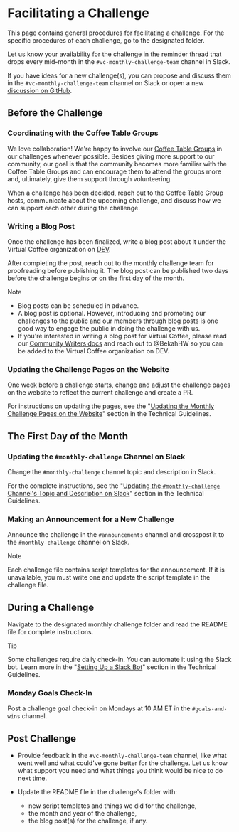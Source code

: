 # Facilitating a Challenge

This page contains general procedures for facilitating a challenge. For the specific procedures of each challenge, go to the designated folder.

Let us know your availability for the challenge in the reminder thread that drops every mid-month in the `#vc-monthly-challenge-team` channel in Slack.

If you have ideas for a new challenge(s), you can propose and discuss them in the `#vc-monthly-challenge-team` channel on Slack or open a new [discussion on GitHub](https://github.com/Virtual-Coffee/VC-Community-Docs/discussions).

## Before the Challenge

### Coordinating with the Coffee Table Groups

We love collaboration! We're happy to involve our [Coffee Table Groups](https://virtualcoffee.io/resources/virtual-coffee-handbook/guides-to-virtual-coffee/coffee-table-groups) in our challenges whenever possible. Besides giving more support to our community, our goal is that the community becomes more familiar with the Coffee Table Groups and can encourage them to attend the groups more and, ultimately, give them support through volunteering.

When a challenge has been decided, reach out to the Coffee Table Group hosts, communicate about the upcoming challenge, and discuss how we can support each other during the challenge.

### Writing a Blog Post

Once the challenge has been finalized, write a blog post about it under the Virtual Coffee organization on [DEV](https://dev.to/virtualcoffee).

After completing the post, reach out to the monthly challenge team for proofreading before publishing it. The blog post can be published two days before the challenge begins or on the first day of the month.

> [!NOTE]
>
> - Blog posts can be scheduled in advance.
> - A blog post is optional. However, introducing and promoting our challenges to the public and our members through blog posts is one good way to engage the public in doing the challenge with us.
> - If you're interested in writing a blog post for Virtual Coffee, please read our [Community Writers docs](/community-writers/README.md) and reach out to @BekahHW so you can be added to the Virtual Coffee organization on DEV.

### Updating the Challenge Pages on the Website

One week before a challenge starts, change and adjust the challenge pages on the website to reflect the current challenge and create a PR.

For instructions on updating the pages, see the "[Updating the Monthly Challenge Pages on the Website](./technical-guidelines.md/#updating-the-monthly-challenge-pages-on-the-website)" section in the Technical Guidelines.

## The First Day of the Month

### Updating the `#monthly-challenge` Channel on Slack

Change the `#monthly-challenge` channel topic and description in Slack.

For the complete instructions, see the "[Updating the `#monthly-challenge` Channel's Topic and Description on Slack](./technical-guidelines.md/#updating-the-monthly-challenge-channels-topic-and-description-on-slack)" section in the Technical Guidelines.

### Making an Announcement for a New Challenge

Announce the challenge in the `#announcements` channel and crosspost it to the `#monthly-challenge` channel on Slack.

> [!NOTE]
> Each challenge file contains script templates for the announcement. If it is unavailable, you must write one and update the script template in the challenge file.

## During a Challenge

Navigate to the designated monthly challenge folder and read the README file for complete instructions.

> [!TIP]
> Some challenges require daily check-in. You can automate it using the Slack bot. Learn more in the "[Setting Up a Slack Bot](./technical-guidelines.md/#setting-up-a-slack-bot)" section in the Technical Guidelines.

### Monday Goals Check-In

Post a challenge goal check-in on Mondays at 10 AM ET in the `#goals-and-wins` channel.

## Post Challenge

- Provide feedback in the `#vc-monthly-challenge-team` channel, like what went well and what could've gone better for the challenge. Let us know what support you need and what things you think would be nice to do next time.
- Update the README file in the challenge's folder with:

  - new script templates and things we did for the challenge,
  - the month and year of the challenge,
  - the blog post(s) for the challenge, if any.
